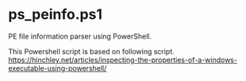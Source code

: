 # ps_peinfo.ps1

PE file information parser using PowerShell.

This Powershell script is based on following script.
https://hinchley.net/articles/inspecting-the-properties-of-a-windows-executable-using-powershell/
